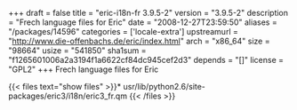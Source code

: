 +++
draft = false
title = "eric-i18n-fr 3.9.5-2"
version = "3.9.5-2"
description = "Frech language files for Eric"
date = "2008-12-27T23:59:50"
aliases = "/packages/14596"
categories = ['locale-extra']
upstreamurl = "http://www.die-offenbachs.de/eric/index.html"
arch = "x86_64"
size = "98664"
usize = "541850"
sha1sum = "f1265601006a2a3194f1a6622cf84dc945cef2d3"
depends = "[]"
license = "GPL2"
+++
Frech language files for Eric

{{< files text="show files" >}}* usr/lib/python2.6/site-packages/eric3/i18n/eric3_fr.qm
{{< /files >}}